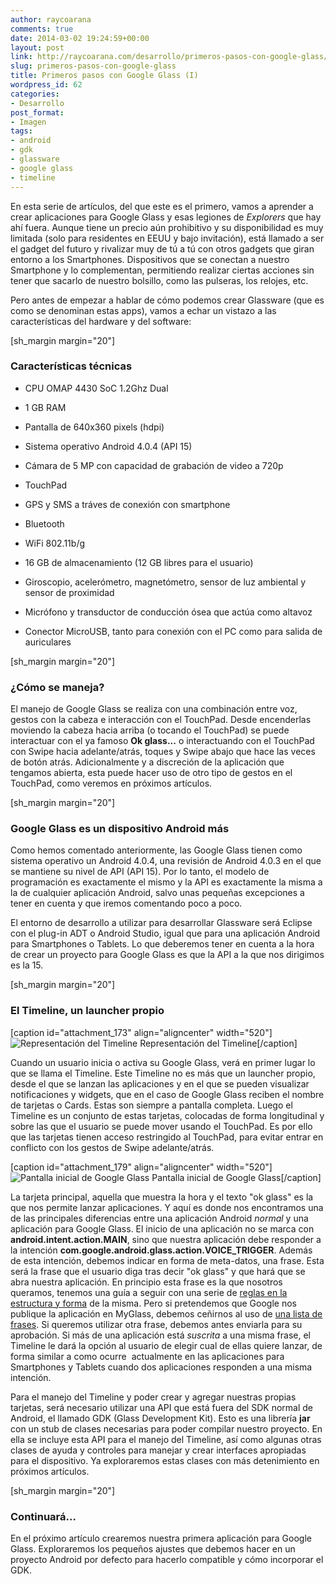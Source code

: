 ```yaml
---
author: raycoarana
comments: true
date: 2014-03-02 19:24:59+00:00
layout: post
link: http://raycoarana.com/desarrollo/primeros-pasos-con-google-glass/
slug: primeros-pasos-con-google-glass
title: Primeros pasos con Google Glass (I)
wordpress_id: 62
categories:
- Desarrollo
post_format:
- Imagen
tags:
- android
- gdk
- glassware
- google glass
- timeline
---
```


En esta serie de artículos, del que este es el primero, vamos a aprender a crear aplicaciones para Google Glass y esas legiones de _Explorers_ que hay ahí fuera. Aunque tiene un precio aún prohibitivo y su disponibilidad es muy limitada (solo para residentes en EEUU y bajo invitación), está llamado a ser el gadget del futuro y rivalizar muy de tú a tú con otros gadgets que giran entorno a los Smartphones. Dispositivos que se conectan a nuestro Smartphone y lo complementan, permitiendo realizar ciertas acciones sin tener que sacarlo de nuestro bolsillo, como las pulseras, los relojes, etc.

<!-- more -->

Pero antes de empezar a hablar de cómo podemos crear Glassware (que es como se denominan estas apps), vamos a echar un vistazo a las características del hardware y del software:

[sh_margin margin="20"]


### Características técnicas





	
  * CPU OMAP 4430 SoC 1.2Ghz Dual

	
  * 1 GB RAM

	
  * Pantalla de 640x360 pixels (hdpi)

	
  * Sistema operativo Android 4.0.4 (API 15)

	
  * Cámara de 5 MP con capacidad de grabación de video a 720p

	
  * TouchPad

	
  * GPS y SMS a tráves de conexión con smartphone

	
  * Bluetooth

	
  * WiFi 802.11b/g

	
  * 16 GB de almacenamiento (12 GB libres para el usuario)

	
  * Giroscopio, acelerómetro, magnetómetro, sensor de luz ambiental y sensor de proximidad

	
  * Micrófono y transductor de conducción ósea que actúa como altavoz

	
  * Conector MicroUSB, tanto para conexión con el PC como para salida de auriculares


[sh_margin margin="20"]


### ¿Cómo se maneja?


El manejo de Google Glass se realiza con una combinación entre voz, gestos con la cabeza e interacción con el TouchPad. Desde encenderlas moviendo la cabeza hacia arriba (o tocando el TouchPad) se puede interactuar con el ya famoso **Ok glass...** o interactuando con el TouchPad con Swipe hacia adelante/atrás, toques y Swipe abajo que hace las veces de botón atrás. Adicionalmente y a discreción de la aplicación que tengamos abierta, esta puede hacer uso de otro tipo de gestos en el TouchPad, como veremos en próximos artículos.

[sh_margin margin="20"]


### Google Glass es un dispositivo Android más


Como hemos comentado anteriormente, las Google Glass tienen como sistema operativo un Android 4.0.4, una revisión de Android 4.0.3 en el que se mantiene su nivel de API (API 15). Por lo tanto, el modelo de programación es exactamente el mismo y la API es exactamente la misma a la de cualquier aplicación Android, salvo unas pequeñas excepciones a tener en cuenta y que iremos comentando poco a poco.

El entorno de desarrollo a utilizar para desarrollar Glassware será Eclipse con el plug-in ADT o Android Studio, igual que para una aplicación Android para Smartphones o Tablets. Lo que deberemos tener en cuenta a la hora de crear un proyecto para Google Glass es que la API a la que nos dirigimos es la 15.

[sh_margin margin="20"]


### El Timeline, un launcher propio


[caption id="attachment_173" align="aligncenter" width="520"]![Representación del Timeline](http://raycoarana.com/wp-content/uploads/2014/03/timeline.png) Representación del Timeline[/caption]

Cuando un usuario inicia o activa su Google Glass, verá en primer lugar lo que se llama el Timeline. Este Timeline no es más que un launcher propio, desde el que se lanzan las aplicaciones y en el que se pueden visualizar notificaciones y widgets, que en el caso de Google Glass reciben el nombre de tarjetas o Cards. Estas son siempre a pantalla completa. Luego el Timeline es un conjunto de estas tarjetas, colocadas de forma longitudinal y sobre las que el usuario se puede mover usando el TouchPad. Es por ello que las tarjetas tienen acceso restringido al TouchPad, para evitar entrar en conflicto con los gestos de Swipe adelante/atrás.

[caption id="attachment_179" align="aligncenter" width="520"]![Pantalla inicial de Google Glass](http://raycoarana.com/wp-content/uploads/2014/03/ok-glass-e1393787954995.png) Pantalla inicial de Google Glass[/caption]

La tarjeta principal, aquella que muestra la hora y el texto "ok glass" es la que nos permite lanzar aplicaciones. Y aquí es donde nos encontramos una de las principales diferencias entre una aplicación Android _normal_ y una aplicación para Google Glass. El inicio de una aplicación no se marca con **android.intent.action.MAIN**, sino que nuestra aplicación debe responder a la intención **com.google.android.glass.action.VOICE_TRIGGER**. Además de esta intención, debemos indicar en forma de meta-datos, una frase. Esta será la frase que el usuario diga tras decir "ok glass" y que hará que se abra nuestra aplicación. En principio esta frase es la que nosotros queramos, tenemos una guía a seguir con una serie de [reglas en la estructura y forma](https://developers.google.com/glass/distribute/voice-checklist) de la misma. Pero si pretendemos que Google nos publique la aplicación en MyGlass, debemos ceñirnos al uso de [una lista de frases](https://developers.google.com/glass/develop/gdk/input/voice#existing_voice_commands). Si queremos utilizar otra frase, debemos antes enviarla para su aprobación. Si más de una aplicación está _suscrita_ a una misma frase, el Timeline le dará la opción al usuario de elegir cual de ellas quiere lanzar, de forma similar a como ocurre  actualmente en las aplicaciones para Smartphones y Tablets cuando dos aplicaciones responden a una misma intención.

Para el manejo del Timeline y poder crear y agregar nuestras propias tarjetas, será necesario utilizar una API que está fuera del SDK normal de Android, el llamado GDK (Glass Development Kit). Esto es una librería **jar** con un stub de clases necesarias para poder compilar nuestro proyecto. En ella se incluye esta API para el manejo del Timeline, así como algunas otras clases de ayuda y controles para manejar y crear interfaces apropiadas para el dispositivo. Ya exploraremos estas clases con más detenimiento en próximos artículos.

[sh_margin margin="20"]


### Continuará...


En el próximo artículo crearemos nuestra primera aplicación para Google Glass. Exploraremos los pequeños ajustes que debemos hacer en un proyecto Android por defecto para hacerlo compatible y cómo incorporar el GDK.

